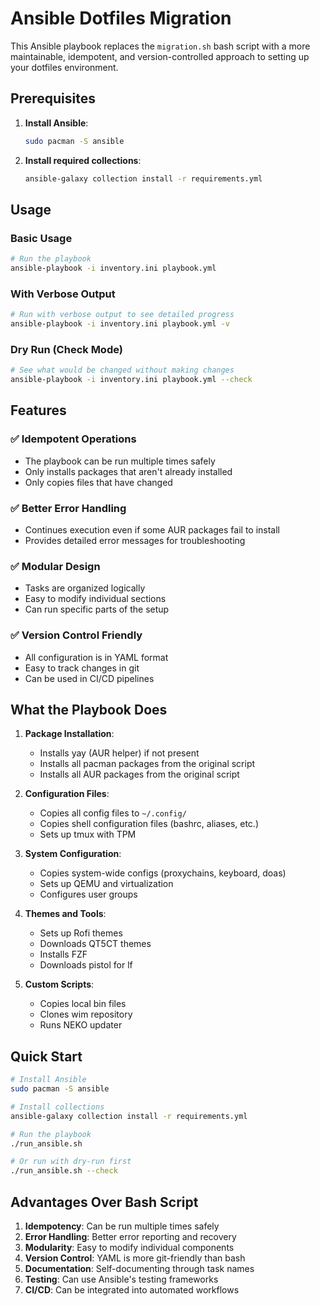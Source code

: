 # Ansible Dotfiles Migration

This Ansible playbook replaces the `migration.sh` bash script with a more maintainable, idempotent, and version-controlled approach to setting up your dotfiles environment.

## Prerequisites

1. **Install Ansible**:
   ```bash
   sudo pacman -S ansible
   ```

2. **Install required collections**:
   ```bash
   ansible-galaxy collection install -r requirements.yml
   ```

## Usage

### Basic Usage
```bash
# Run the playbook
ansible-playbook -i inventory.ini playbook.yml
```

### With Verbose Output
```bash
# Run with verbose output to see detailed progress
ansible-playbook -i inventory.ini playbook.yml -v
```

### Dry Run (Check Mode)
```bash
# See what would be changed without making changes
ansible-playbook -i inventory.ini playbook.yml --check
```

## Features

### ✅ **Idempotent Operations**
- The playbook can be run multiple times safely
- Only installs packages that aren't already installed
- Only copies files that have changed

### ✅ **Better Error Handling**
- Continues execution even if some AUR packages fail to install
- Provides detailed error messages for troubleshooting

### ✅ **Modular Design**
- Tasks are organized logically
- Easy to modify individual sections
- Can run specific parts of the setup

### ✅ **Version Control Friendly**
- All configuration is in YAML format
- Easy to track changes in git
- Can be used in CI/CD pipelines

## What the Playbook Does

1. **Package Installation**:
   - Installs yay (AUR helper) if not present
   - Installs all pacman packages from the original script
   - Installs all AUR packages from the original script

2. **Configuration Files**:
   - Copies all config files to `~/.config/`
   - Copies shell configuration files (bashrc, aliases, etc.)
   - Sets up tmux with TPM

3. **System Configuration**:
   - Copies system-wide configs (proxychains, keyboard, doas)
   - Sets up QEMU and virtualization
   - Configures user groups

4. **Themes and Tools**:
   - Sets up Rofi themes
   - Downloads QT5CT themes
   - Installs FZF
   - Downloads pistol for lf

5. **Custom Scripts**:
   - Copies local bin files
   - Clones wim repository
   - Runs NEKO updater

## Quick Start

```bash
# Install Ansible
sudo pacman -S ansible

# Install collections
ansible-galaxy collection install -r requirements.yml

# Run the playbook
./run_ansible.sh

# Or run with dry-run first
./run_ansible.sh --check
```

## Advantages Over Bash Script

1. **Idempotency**: Can be run multiple times safely
2. **Error Handling**: Better error reporting and recovery
3. **Modularity**: Easy to modify individual components
4. **Version Control**: YAML is more git-friendly than bash
5. **Documentation**: Self-documenting through task names
6. **Testing**: Can use Ansible's testing frameworks
7. **CI/CD**: Can be integrated into automated workflows
